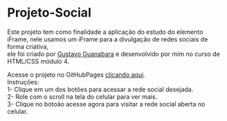 # Projeto-Social

Este projeto tem como finalidade a aplicação do estudo do elemento iFrame, nele usamos um iFrame para a divulgação de redes sociais de forma criativa,<br>
ele foi criado por <a href="https://gustavoguanabara.github.io/">Gustavo Guanabara</a> e desenvolvido por mim no curso de HTML/CSS módulo 4.

Acesse o projeto no GitHubPages <a href="https://aly50n.github.io/Projeto-Social/">clicando aqui</a>.<br>
Instruções:<br>
1- Clique em um dos botões para acessar a rede social desejada.<br>
2- Role com o scroll na tela do celular para ver mais.<br>
3- Clique no botoão acesse agora para visitar a rede social aberta no celular.
